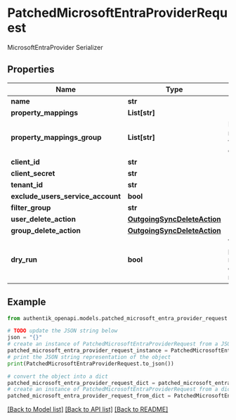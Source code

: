# PatchedMicrosoftEntraProviderRequest

MicrosoftEntraProvider Serializer

## Properties

Name | Type | Description | Notes
------------ | ------------- | ------------- | -------------
**name** | **str** |  | [optional] 
**property_mappings** | **List[str]** |  | [optional] 
**property_mappings_group** | **List[str]** | Property mappings used for group creation/updating. | [optional] 
**client_id** | **str** |  | [optional] 
**client_secret** | **str** |  | [optional] 
**tenant_id** | **str** |  | [optional] 
**exclude_users_service_account** | **bool** |  | [optional] 
**filter_group** | **str** |  | [optional] 
**user_delete_action** | [**OutgoingSyncDeleteAction**](OutgoingSyncDeleteAction.md) |  | [optional] 
**group_delete_action** | [**OutgoingSyncDeleteAction**](OutgoingSyncDeleteAction.md) |  | [optional] 
**dry_run** | **bool** | When enabled, provider will not modify or create objects in the remote system. | [optional] 

## Example

```python
from authentik_openapi.models.patched_microsoft_entra_provider_request import PatchedMicrosoftEntraProviderRequest

# TODO update the JSON string below
json = "{}"
# create an instance of PatchedMicrosoftEntraProviderRequest from a JSON string
patched_microsoft_entra_provider_request_instance = PatchedMicrosoftEntraProviderRequest.from_json(json)
# print the JSON string representation of the object
print(PatchedMicrosoftEntraProviderRequest.to_json())

# convert the object into a dict
patched_microsoft_entra_provider_request_dict = patched_microsoft_entra_provider_request_instance.to_dict()
# create an instance of PatchedMicrosoftEntraProviderRequest from a dict
patched_microsoft_entra_provider_request_from_dict = PatchedMicrosoftEntraProviderRequest.from_dict(patched_microsoft_entra_provider_request_dict)
```
[[Back to Model list]](../README.md#documentation-for-models) [[Back to API list]](../README.md#documentation-for-api-endpoints) [[Back to README]](../README.md)


